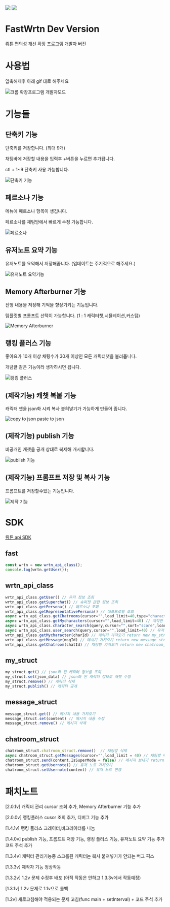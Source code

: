 [![](https://img.shields.io/chrome-web-store/rating/lmahnfafkefebiibmcdnnopdojipbonh?logo=chromewebstore)](https://chromewebstore.google.com/detail/fast-wrtn/lmahnfafkefebiibmcdnnopdojipbonh)
[![](https://img.shields.io/chrome-web-store/v/lmahnfafkefebiibmcdnnopdojipbonh)](https://chromewebstore.google.com/detail/fast-wrtn/lmahnfafkefebiibmcdnnopdojipbonh/reviews?hl=en&utm_source=ext_sidebar)
# FastWrtn Dev Version
뤼튼 편의성 개선 확장 프로그램 개발자 버전
# 사용법

압축해제후 아래 gif 대로 해주세요

![크롬 확장프로그램 개발자모드](https://github.com/user-attachments/assets/2e8f63be-ea11-49d3-940a-478867f947c3)

# 기능들
## 단축키 기능

단축키를 저장합니다. (최대 9개)

채팅바에 저장할 내용을 입력후 +버튼을 누르면 추가됩니다.

ctl + 1~9 단축키 사용 가능합니다.

![단축키 기능](https://github.com/user-attachments/assets/fbf24b27-1d2a-48e1-98f2-089ae94dde65)

## 페르소나 기능

메뉴에 페르소나 항목이 생깁니다.

페르소나를 채팅방에서 빠르게 수정 가능합니다.

![페르소나](https://github.com/user-attachments/assets/81e4dc27-0af0-49cc-a0d3-66b82d41cd32)

## 유저노트 요약 기능

유저노트를 요약해서 저장해줍니다. (업데이트는 주기적으로 해주세요.)

![유저노트 요약기능](https://github.com/user-attachments/assets/5a5e7010-088e-420f-92c8-1b4bd969ceee)

## Memory Afterburner 기능

진행 내용을 저장해 기억을 향상기키는 기능입니다.

템플릿별 프롬프트 선택이 가능합니다. (1 : 1 캐릭터챗,시뮬레이션,커스텀)

![Memory Afterburner](https://github.com/user-attachments/assets/d6a4876b-13e1-4c66-a09b-5bb028230191)


## 랭킹 플러스 기능

좋아요가 10개 이상 채팅수가 30개 이상인 모든 캐릭터챗을 불러옵니다.

개념글 같은 기능이라 생각하시면 됩니다.

![랭킹 플러스](https://github.com/user-attachments/assets/22270260-7996-4507-82a8-60d5fe4f62b2)

## (제작기능) 캐챗 복붙 기능

캐릭터 챗을 json화 시켜 복사 붙혀넣기가 가능하게 만들어 줍니다.

![copy to json paste to json](https://github.com/user-attachments/assets/d58cfef4-20b9-4a4a-a3f5-f2628107886e)

## (제작기능) publish 기능

비공개인 캐챗을 공개 상태로 복제해 개시합니다.

![publish 기능](https://github.com/user-attachments/assets/aed52d20-a0a1-48eb-b27f-221e163fa7cf)

## (제작기능) 프롬프트 저장 및 복사 기능

프롬프트를 저장할수있는 기능입니다.

![제작 기능](https://github.com/user-attachments/assets/bd43b088-efaa-4840-b49f-047c56fb2024)

# SDK

[뤼튼 api SDK](https://github.com/sickwrtn/FastWrtn/blob/main/source/tools/sdk.ts)

## fast

```js
const wrtn = new wrtn_api_class();
console.log(wrtn.getUser());
```

## wrtn_api_class

```js
wrtn_api_class.getUser() // 유저 정보 조회
wrtn_api_class.getSuperchat() // 슈퍼챗 관련 정보 조회
wrtn_api_class.getPersona() // 페르소나 조회
wrtn_api_class.getRepresentativePersona() // 대표프로필 조회
async wrtn_api_class.getChatrooms(cursor="",load_limit=40,type="character") // 채팅방 조회
async wrtn_api_class.getMycharacters(cursor="",load_limit=40) // 제작한 캐릭터 조회
async wrtn_api_class.character_search(query,cursor="",sort="score",load_limit=40) // 캐릭터 검색
async wrtn_api_class.user_search(query,cursor="",load_limit=40) // 유저 검색
wrtn_api_class.getMycharacter(charId) // 캐릭터 가져오기 return new my_struct
wrtn_api_class.getMessage(msgId) // 메시기 가져오기 return new message_struct
wrtn_api_class.getChatroom(chatId) // 채팅방 가져오기 return new chatroom_struct
```

## my_struct

```js
my_struct.get() // json화 된 캐릭터 정보를 조회
my_struct.set(json_data) // json화 된 캐릭터 정보로 캐챗 수정
my_struct.remove() // 캐릭터 삭제
my_struct.publish() // 캐릭터 공개
```

## message_struct

```js
message_struct.get() // 메시지 내용 가져오기
message_struct.set(content) // 메시지 내용 수정
message_struct.remove() // 메시지 삭제
```

## chatroom_struct

```js
chatroom_struct.chatroom_struct.remove()  // 채팅방 삭제
async chatroom_struct.getMessages(cursor="",load_limit = 40) // 채팅방 메시지 조회
chatroom_struct.send(content,IsSuperMode = false) // 메시지 보내기 return new message_struct
chatroom_struct.getUsernote() // 유저 노트 가져오기
chatroom_struct.setUsernote(content) // 유저 노트 변경
```

# 패치노트

[2.0.1v] 캐릭터 관리 cursor 조회 추가, Memory Afterburner 기능 추가

[2.0.0v] 랭킹플러스 cusor 조회 추가, 디버그 기능 추가

[1.4.1v] 랭킹 플러스 크레이터,비크레이터를 나눔

[1.4.0v] publish 기능, 프롬프트 저장 기능, 랭킹 플러스 기능, 유저노트 요약 기능 추가 코드 주석 추가

[1.3.4v] 캐릭터 관리기능중 스크롤된 캐릭터는 복사 붙혀넣기가 안되는 버그 픽스

[1.3.3v] 제작자 기능 정상작동﻿

[1.3.2v] 1.2v 문제 수정후 배포 (아직 작동은 안하고 1.3.3v에서 작동예정)

[1.3.1v] 1.2v 문제로 1.1v으로 롤백

[1.2v] 새로고침해야 적용되는 문제 고침(func main + setInterval) + 코드 주석 추가





